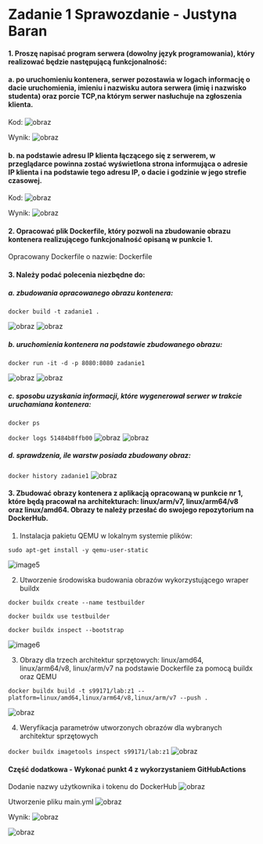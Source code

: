 # Zadanie 1 Sprawozdanie - Justyna Baran

#### 1. Proszę napisać program serwera (dowolny język programowania), który realizować będzie następującą funkcjonalność:
#### a. po uruchomieniu kontenera, serwer pozostawia w logach informację o dacie uruchomienia, imieniu i nazwisku autora serwera (imię i nazwisko studenta) oraz porcie TCP,na którym serwer nasłuchuje na zgłoszenia klienta.
Kod:
![obraz](https://user-images.githubusercontent.com/105118113/170699469-a3e56707-514e-45bb-985b-11b3c31f0cbd.png)

Wynik:
![obraz](https://user-images.githubusercontent.com/105118113/170699680-ed744ed8-3640-4d06-961e-29ea80a3e365.png)

#### b. na podstawie adresu IP klienta łączącego się z serwerem, w przeglądarce powinna zostać wyświetlona strona informująca o adresie IP klienta i na podstawie tego adresu IP, o dacie i godzinie w jego strefie czasowej.
Kod:
![obraz](https://user-images.githubusercontent.com/105118113/170699528-ffa368de-356f-4319-a943-16f2d7340557.png)

Wynik:
![obraz](https://user-images.githubusercontent.com/105118113/170699808-baac8c25-7caf-4d80-93af-1a7cfab05bf6.png)

#### 2. Opracować plik Dockerfile, który pozwoli na zbudowanie obrazu kontenera realizującego funkcjonalność opisaną w punkcie 1.
Opracowany Dockerfile o nazwie: Dockerfile

#### 3. Należy podać polecenia niezbędne do:
##### a. zbudowania opracowanego obrazu kontenera:
`docker build -t zadanie1 .`

![obraz](https://user-images.githubusercontent.com/105118113/170701884-1ad10f79-59d4-498d-a10a-2a23f15ead93.png)
![obraz](https://user-images.githubusercontent.com/105118113/170701980-e2e78c24-0a8d-4e91-8693-4fffcf9b19e9.png)

##### b. uruchomienia kontenera na podstawie zbudowanego obrazu:
`docker run -it -d -p 8080:8080 zadanie1`

![obraz](https://user-images.githubusercontent.com/105118113/170702122-163d71fb-b0fc-4ed2-81b1-5d9c008dbe20.png)
![obraz](https://user-images.githubusercontent.com/105118113/170702269-49a04f62-aa7d-403b-a28f-22e796775a5e.png)

##### c. sposobu uzyskania informacji, które wygenerował serwer w trakcie uruchamiana kontenera:
`docker ps`

`docker logs 51484b8ffb00`
![obraz](https://user-images.githubusercontent.com/105118113/170702523-96c18cd5-da8e-41c0-9bef-f9d4740e3fd0.png)
![obraz](https://user-images.githubusercontent.com/105118113/170702615-5492e1f5-d8de-42a9-b6ee-fcbf7a950e7a.png)

##### d. sprawdzenia, ile warstw posiada zbudowany obraz:
`docker history zadanie1`
![obraz](https://user-images.githubusercontent.com/105118113/170702802-fda52dae-ce1f-4809-8c30-62fec2625127.png)

#### 3. Zbudować obrazy kontenera z aplikacją opracowaną w punkcie nr 1, które będą pracował na architekturach: linux/arm/v7, linux/arm64/v8 oraz linux/amd64. Obrazy te należy przesłać do swojego repozytorium na DockerHub.
1. Instalacja pakietu QEMU w lokalnym systemie plików:

`sudo apt-get install -y qemu-user-static`

![image5](https://user-images.githubusercontent.com/105118113/169279860-018aa83d-4a69-43dd-a67f-637cd0efe110.JPG)

2. Utworzenie środowiska budowania obrazów wykorzystującego wraper buildx

`docker buildx create --name testbuilder`

`docker buildx use testbuilder`

`docker buildx inspect --bootstrap`

![image6](https://user-images.githubusercontent.com/105118113/169280544-4a5065be-1834-4704-acbd-955eb4064b0f.JPG)

3. Obrazy dla trzech architektur sprzętowych: linux/amd64, linux/arm64/v8, linux/arm/v7 na podstawie Dockerfile za pomocą buildx oraz QEMU

`docker buildx build -t s99171/lab:z1 --platform=linux/amd64,linux/arm64/v8,linux/arm/v7 --push .`

![obraz](https://user-images.githubusercontent.com/105118113/170704794-1d78f867-2828-4a7e-914d-5bad16bc191b.png)

4. Weryfikacja parametrów utworzonych obrazów dla wybranych architektur sprzętowych

`docker buildx imagetools inspect s99171/lab:z1`
![obraz](https://user-images.githubusercontent.com/105118113/170704885-6602f949-bb56-43ec-a447-28e2278a4afd.png)

#### Część dodatkowa - Wykonać punkt 4 z wykorzystaniem GitHubActions 
Dodanie nazwy użytkownika i tokenu do DockerHub
![obraz](https://user-images.githubusercontent.com/105118113/170707384-aa3c4c6f-65b1-40af-9f85-19f8a6abc014.png)

Utworzenie pliku main.yml
![obraz](https://user-images.githubusercontent.com/105118113/170708055-13132c56-f07c-4ed1-a336-26c2c02a03ad.png)

Wynik:
![obraz](https://user-images.githubusercontent.com/105118113/170709656-302c65fb-d287-49f0-81a9-ad030903e677.png)

![obraz](https://user-images.githubusercontent.com/105118113/170709582-df482217-b0e1-4a82-a3ea-4482176d57d4.png)

